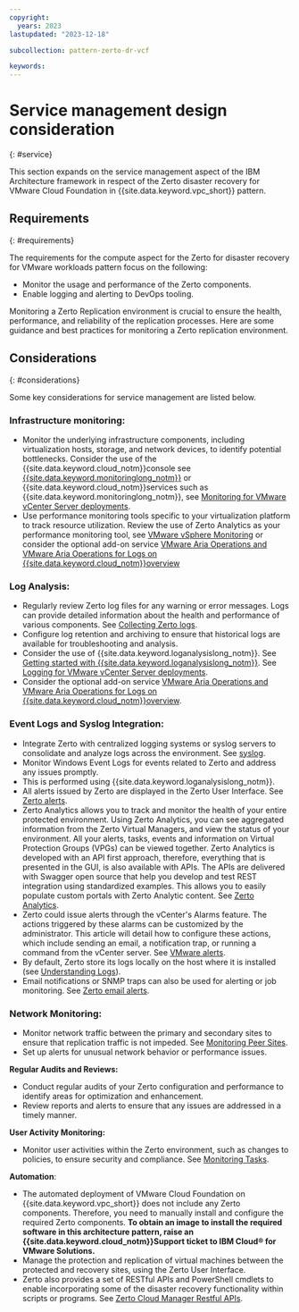 ```yaml
---
copyright:
  years: 2023
lastupdated: "2023-12-18"

subcollection: pattern-zerto-dr-vcf

keywords:
---
```

# Service management design consideration

{: #service}

This section expands on the service management aspect of the IBM Architecture framework in respect of the Zerto disaster recovery for VMware Cloud Foundation in {{site.data.keyword.vpc_short}} pattern.

## Requirements

{: #requirements}

The requirements for the compute aspect for the Zerto for disaster recovery for VMware workloads pattern focus on the following:

- Monitor the usage and performance of the Zerto components.
- Enable logging and alerting to DevOps tooling.

Monitoring a Zerto Replication environment is crucial to ensure the health, performance, and reliability of the replication processes. Here are some guidance and best practices for monitoring a Zerto replication environment.

## Considerations

{: #considerations}

Some key considerations for service management are listed below.

### **Infrastructure monitoring:**

- Monitor the underlying infrastructure components, including virtualization hosts, storage, and network devices, to identify potential bottlenecks. Consider the use of the {{site.data.keyword.cloud_notm}}console see [{{site.data.keyword.monitoringlong_notm}}](https://test.cloud.ibm.com/docs/cloud-infrastructure?topic=cloud-infrastructure-monitoring-iaas) or {{site.data.keyword.cloud_notm}}services such as {{site.data.keyword.monitoringlong_notm}}, see [Monitoring for VMware vCenter Server deployments](https://test.cloud.ibm.com/docs/monitoring?topic=monitoring-vmware-vcenter).
- Use performance monitoring tools specific to your virtualization platform to track resource utilization. Review the use of Zerto Analytics as your performance monitoring tool, see [VMware vSphere Monitoring](https://helpcenter.veeam.com/docs/one/monitor/vsphere_monitoring.html?ver=120) or consider the optional add-on service [VMware Aria Operations and VMware Aria Operations for Logs on {{site.data.keyword.cloud_notm}}overview](https://test.cloud.ibm.com/docs/vmwaresolutions?topic=vmwaresolutions-vrops_overview)

### **Log Analysis:**

- Regularly review Zerto log files for any warning or error messages. Logs can provide detailed information about the health and performance of various components. See [Collecting Zerto logs](https://help.zerto.com/bundle/Admin.VC.HTML.95/page/Collecting_Zerto_Logs.htm).
- Configure log retention and archiving to ensure that historical logs are available for troubleshooting and analysis.
- Consider the use of {{site.data.keyword.loganalysislong_notm}}. See [Getting started with {{site.data.keyword.loganalysislong_notm}}](https://test.cloud.ibm.com/docs/log-analysis?topic=log-analysis-getting-started). See [Logging for VMware vCenter Server deployments](https://test.cloud.ibm.com/docs/log-analysis?topic=log-analysis-vmware-vcenter).
- Consider the optional add-on service [VMware Aria Operations and VMware Aria Operations for Logs on {{site.data.keyword.cloud_notm}}overview](https://test.cloud.ibm.com/docs/vmwaresolutions?topic=vmwaresolutions-vrops_overview).

### **Event Logs and Syslog Integration:**

- Integrate Zerto with centralized logging systems or syslog servers to consolidate and analyze logs across the environment. See [syslog](https://help.zerto.com/kb/000003918).
- Monitor Windows Event Logs for events related to Zerto and address any issues promptly.
- This is performed using {{site.data.keyword.loganalysislong_notm}}.
- All alerts issued by Zerto are displayed in the Zerto User Interface. See [Zerto alerts](https://help.zerto.com/bundle/Alarms.Alerts.HTML/page/Zerto_Alerts.htm).
- Zerto Analytics allows you to track and monitor the health of your entire protected environment. Using Zerto Analytics, you can see aggregated information from the Zerto Virtual Managers, and view the status of your environment. All your alerts, tasks, events and information on Virtual Protection Groups (VPGs) can be viewed together. Zerto Analytics is developed with an API first approach, therefore, everything that is presented in the GUI, is also available with APIs. The APIs are delivered with Swagger open source that help you develop and test REST integration using standardized examples. This allows you to easily populate custom portals with Zerto Analytic content. See [Zerto Analytics](https://help.zerto.com/bundle/Zerto.Analytics.HTML/page/Zerto_Analytics_-_Overview_and_Use.htm).
- Zerto could issue alerts through the vCenter's Alarms feature. The actions triggered by these alarms can be customized by the administrator. This article will detail how to configure these actions, which include sending an email, a notification trap, or running a command from the vCenter server. See [VMware alerts](https://help.zerto.com/bundle/Alarms.Alerts.HTML/page/Zerto_Alarms_In_VMware_vSphere.htm).
- By default, Zerto store its logs locally on the host where it is installed (see [Understanding Logs](https://help.zerto.com/bundle/Admin.VC.HTML.97/page/Understanding_the_Logs.htm)).
- Email notifications or SNMP traps can also be used for alerting or job monitoring. See [Zerto email alerts](https://help.zerto.com/kb/000003529).

### **Network Monitoring:**

- Monitor network traffic between the primary and secondary sites to ensure that replication traffic is not impeded. See [Monitoring Peer Sites](https://help.zerto.com/bundle/Admin.VC.HTML.90/page/Monitoring_Peer_Sites_%E2%80%93_The_SITES_Tab.htm).
- Set up alerts for unusual network behavior or performance issues.

**Regular Audits and Reviews:**

- Conduct regular audits of your Zerto configuration and performance to identify areas for optimization and enhancement.
- Review reports and alerts to ensure that any issues are addressed in a timely manner.

**User Activity Monitoring:**

- Monitor user activities within the Zerto environment, such as changes to policies, to ensure security and compliance. See [Monitoring Tasks](https://help.zerto.com/bundle/Admin.Azure.HTML.90/page/Monitoring_Tasks.htm).

**Automation**:

- The automated deployment of VMware Cloud Foundation on {{site.data.keyword.vpc_short}} does not include any Zerto components. Therefore, you need to manually install and configure the required Zerto components. **To obtain an image to install the required software in this architecture pattern, raise an {{site.data.keyword.cloud_notm}}Support ticket to IBM Cloud® for VMware Solutions.**
- Manage the protection and replication of virtual machines between the protected and recovery sites, using the Zerto User Interface.
- Zerto also provides a set of RESTful APIs and PowerShell cmdlets to enable incorporating some of the disaster recovery functionality within scripts or programs. See [Zerto Cloud Manager Restful APIs](https://help.zerto.com/bundle/API.ZCM.HTML.10.0_U3/page/Introduction_to_the_ZCM_RESTful_APIs.htm).
